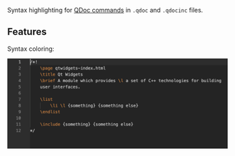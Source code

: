Syntax highlighting for [QDoc commands](https://doc.qt.io/qt-6/27-qdoc-commands-alphabetical.html) in `.qdoc` and `.qdocinc` files.

## Features

Syntax coloring:

![QDoc commands](images/basic_example.png)
